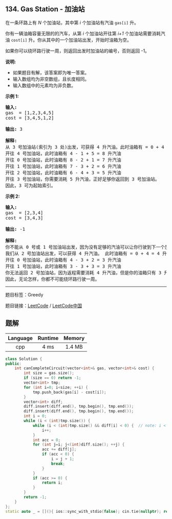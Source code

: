 ## 134. Gas Station - 加油站

<!--If you want to use the English description, use `question.content` instead-->

<p>在一条环路上有&nbsp;<em>N</em>&nbsp;个加油站，其中第&nbsp;<em>i</em>&nbsp;个加油站有汽油&nbsp;<code>gas[i]</code><em>&nbsp;</em>升。</p>

<p>你有一辆油箱容量无限的的汽车，从第<em> i </em>个加油站开往第<em> i+1&nbsp;</em>个加油站需要消耗汽油&nbsp;<code>cost[i]</code><em>&nbsp;</em>升。你从其中的一个加油站出发，开始时油箱为空。</p>

<p>如果你可以绕环路行驶一周，则返回出发时加油站的编号，否则返回 -1。</p>

<p><strong>说明:</strong>&nbsp;</p>

<ul>
	<li>如果题目有解，该答案即为唯一答案。</li>
	<li>输入数组均为非空数组，且长度相同。</li>
	<li>输入数组中的元素均为非负数。</li>
</ul>

<p><strong>示例&nbsp;1:</strong></p>

<pre><strong>输入:</strong> 
gas  = [1,2,3,4,5]
cost = [3,4,5,1,2]

<strong>输出:</strong> 3

<strong>解释:
</strong>从 3 号加油站(索引为 3 处)出发，可获得 4 升汽油。此时油箱有 = 0 + 4 = 4 升汽油
开往 4 号加油站，此时油箱有 4 - 1 + 5 = 8 升汽油
开往 0 号加油站，此时油箱有 8 - 2 + 1 = 7 升汽油
开往 1 号加油站，此时油箱有 7 - 3 + 2 = 6 升汽油
开往 2 号加油站，此时油箱有 6 - 4 + 3 = 5 升汽油
开往 3 号加油站，你需要消耗 5 升汽油，正好足够你返回到 3 号加油站。
因此，3 可为起始索引。</pre>

<p><strong>示例 2:</strong></p>

<pre><strong>输入:</strong> 
gas  = [2,3,4]
cost = [3,4,3]

<strong>输出:</strong> -1

<strong>解释:
</strong>你不能从 0 号或 1 号加油站出发，因为没有足够的汽油可以让你行驶到下一个加油站。
我们从 2 号加油站出发，可以获得 4 升汽油。 此时油箱有 = 0 + 4 = 4 升汽油
开往 0 号加油站，此时油箱有 4 - 3 + 2 = 3 升汽油
开往 1 号加油站，此时油箱有 3 - 3 + 3 = 3 升汽油
你无法返回 2 号加油站，因为返程需要消耗 4 升汽油，但是你的油箱只有 3 升汽油。
因此，无论怎样，你都不可能绕环路行驶一周。</pre>



-----

题目标签：Greedy

题目链接：[LeetCode](https://leetcode.com/problems/gas-station/description/)  /  [LeetCode中国](https://leetcode-cn.com/problems/gas-station/description/)

## 题解



| Language | Runtime | Memory |
|:---:|:---:|:---:|
| cpp  | 4  ms | 1.4 MB |

```cpp
class Solution {
public:
    int canCompleteCircuit(vector<int>& gas, vector<int>& cost) {
        int size = gas.size();
        if (size == 0) return -1;
        vector<int> tmp;
        for (int i=0; i<size; ++i) {
            tmp.push_back(gas[i] - cost[i]);
        }
        vector<int> diff;
        diff.insert(diff.end(), tmp.begin(), tmp.end());
        diff.insert(diff.end(), tmp.begin(), tmp.end());
        int i = 0;
        while (i < (int)tmp.size()) {
            while (i < (int)tmp.size() && diff[i] < 0) {  // note: i < tmp.size in while loop
                i++;
            }
            int acc = 0;
            for (int j=i; j<(int)diff.size(); ++j) {
                acc += diff[j];
                if (acc < 0) {
                    i = j + 1;
                    break;
                }
            }
            if (acc >= 0) {
                return i;
            }
        }
        return -1;
    }
};
static auto _ = [](){ ios::sync_with_stdio(false); cin.tie(nullptr); return 0; }();
```
